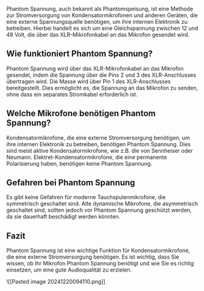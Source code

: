 
Phantom Spannung, auch bekannt als Phantomspeisung, ist eine Methode zur Stromversorgung von Kondensatormikrofonen und anderen Geräten, die eine externe Spannungsquelle benötigen, um ihre internen Elektronik zu betreiben. Hierbei handelt es sich um eine Gleichspannung zwischen 12 und 48 Volt, die über das XLR-Mikrofonkabel an das Mikrofon gesendet wird.

## Wie funktioniert Phantom Spannung?

Phantom Spannung wird über das XLR-Mikrofonkabel an das Mikrofon gesendet, indem die Spannung über die Pins 2 und 3 des XLR-Anschlusses übertragen wird. Die Masse wird über Pin 1 des XLR-Anschlusses bereitgestellt. Dies ermöglicht es, die Spannung an das Mikrofon zu senden, ohne dass ein separates Stromkabel erforderlich ist.

## Welche Mikrofone benötigen Phantom Spannung?

Kondensatormikrofone, die eine externe Stromversorgung benötigen, um ihre internen Elektronik zu betreiben, benötigen Phantom Spannung. Dies sind meist aktive Kondensatormikrofone, wie z.B. die von Sennheiser oder Neumann. Elektret-Kondensatormikrofone, die eine permanente Polarisierung haben, benötigen keine Phantom Spannung.

## Gefahren bei Phantom Spannung

Es gibt keine Gefahren für moderne Tauchspulenmikrofone, die symmetrisch geschaltet sind. Alte dynamische Mikrofone, die asymmetrisch geschaltet sind, sollten jedoch vor Phantom Spannung geschützt werden, da sie dauerhaft beschädigt werden könnten.

## Fazit

Phantom Spannung ist eine wichtige Funktion für Kondensatormikrofone, die eine externe Stromversorgung benötigen. Es ist wichtig, dass Sie wissen, ob Ihr Mikrofon Phantom Spannung benötigt und wie Sie es richtig einsetzen, um eine gute Audioqualität zu erzielen.



![[Pasted image 20241220094110.png]]